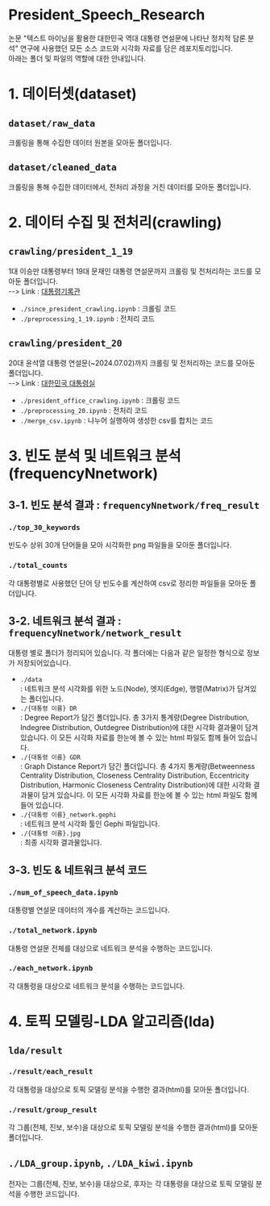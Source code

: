 # President_Speech_Research
논문 "텍스트 마이닝을 활용한 대한민국 역대 대통령 연설문에 나타난 정치적 담론 분석" 연구에 사용했던 모든 소스 코드와 시각화 자료를 담은 레포지토리입니다.    
아래는 폴더 및 파일의 역할에 대한 안내입니다.

# 1. 데이터셋(dataset)
## `dataset/raw_data`
크롤링을 통해 수집한 데이터 원본을 모아둔 폴더입니다.

## `dataset/cleaned_data`
크롤링을 통해 수집한 데이터에서, 전처리 과정을 거친 데이터를 모아둔 폴더입니다.

    
# 2. 데이터 수집 및 전처리(crawling)
## `crawling/president_1_19`
1대 이승만 대통령부터 19대 문재인 대통령 연설문까지 크롤링 및 전처리하는 코드를 모아둔 폴더입니다.     
--> Link : [대통령기록관](https://www.pa.go.kr/research/contents/speech/index.jsp)
- `./since_president_crawling.ipynb` : 크롤링 코드
- `./preprocessing_1_19.ipynb` : 전처리 코드

## `crawling/president_20`
20대 윤석열 대통령 연설문(~2024.07.02)까지 크롤링 및 전처리하는 코드를 모아둔 폴더입니다.    
--> Link : [대한민국 대통령실](https://www.president.go.kr/president/speeches)
- `./president_office_crawling.ipynb` : 크롤링 코드
- `./preprocessing_20.ipynb` : 전처리 코드
- `./merge_csv.ipynb` : 나누어 실행하여 생성한 csv를 합치는 코드

    
# 3. 빈도 분석 및 네트워크 분석(frequencyNnetwork)
## 3-1. 빈도 분석 결과 : `frequencyNnetwork/freq_result`
### `./top_30_keywords`
빈도수 상위 30개 단어들을 모아 시각화한 png 파일들을 모아둔 폴더입니다.

### `./total_counts`
각 대통령별로 사용했던 단어 당 빈도수를 계산하여 csv로 정리한 파일들을 모아둔 폴더입니다.

## 3-2. 네트워크 분석 결과 : `frequencyNnetwork/network_result`
대통령 별로 폴더가 정리되어 있습니다. 
각 폴더에는 다음과 같은 일정한 형식으로 정보가 저장되어있습니다.
- `./data`     
: 네트워크 분석 시각화를 위한 노드(Node), 엣지(Edge), 행렬(Matrix)가 담겨있는 폴더입니다.
- `./{대통령 이름} DR`     
: Degree Report가 담긴 폴더입니다. 총 3가지 통계량(Degree Distribution, Indegree Distribution, Outdegree Distribution)에 대한 시각화 결과물이 담겨있습니다. 이 모든 시각화 자료를 한눈에 볼 수 있는 html 파일도 함께 들어 있습니다.
- `./{대통령 이름} GDR`     
: Graph Distance Report가 담긴 폴더입니다. 총 4가지 통계량(Betweenness Centrality Distribution, Closeness Centrality Distribution, Eccentricity Distribution, Harmonic Closeness Centrality Distribution)에 대한 시각화 결과물이 담겨 있습니다. 이 모든 시각화 자료를 한눈에 볼 수 있는 html 파일도 함께 들어 있습니다. 
- `./{대통령 이름}_network.gephi`    
: 네트워크 분석 시각화 툴인 Gephi 파일입니다. 
- `./{대통령 이름}.jpg`     
: 최종 시각화 결과물입니다.

## 3-3. 빈도 & 네트워크 분석 코드
### `./num_of_speech_data.ipynb`
대통령별 연설문 데이터의 개수를 계산하는 코드입니다.

### `./total_network.ipynb`
대통령 연설문 전체를 대상으로 네트워크 분석을 수행하는 코드입니다.

### `./each_network.ipynb`
각 대통령을 대상으로 네트워크 분석을 수행하는 코드입니다.

# 4. 토픽 모델링-LDA 알고리즘(lda)
## `lda/result`
### `./result/each_result`
각 대통령을 대상으로 토픽 모델링 분석을 수행한 결과(html)를 모아둔 폴더입니다.
### `./result/group_result`
각 그룹(전체, 진보, 보수)을 대상으로 토픽 모델링 분석을 수행한 결과(html)를 모아둔 폴더입니다.
## `./LDA_group.ipynb`, `./LDA_kiwi.ipynb`
전자는 그룹(전체, 진보, 보수)을 대상으로, 후자는 각 대통령을 대상으로 토픽 모델링 분석을 수행한 코드입니다. 
